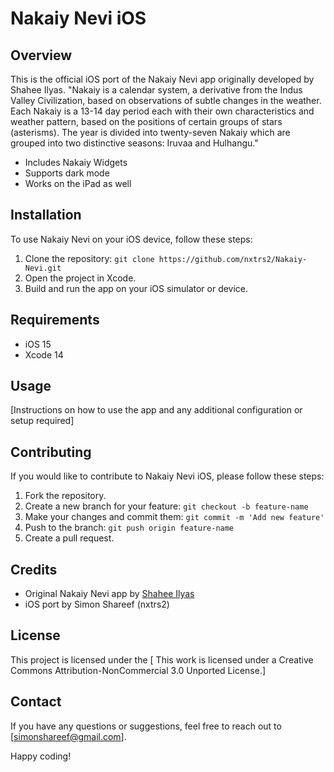 # Nakaiy Nevi iOS

## Overview

This is the official iOS port of the Nakaiy Nevi app originally developed by Shahee Ilyas. "Nakaiy is a calendar system, a derivative from the Indus Valley Civilization, based on observations of subtle changes in the weather. Each Nakaiy is a 13-14 day period each with their own characteristics and weather pattern, based on the positions of certain groups of stars (asterisms). 
The year is divided into twenty-seven Nakaiy which are grouped into two distinctive seasons: Iruvaa and Hulhangu."

- Includes Nakaiy Widgets
- Supports dark mode
- Works on the iPad as well

## Installation

To use Nakaiy Nevi on your iOS device, follow these steps:

1. Clone the repository: `git clone https://github.com/nxtrs2/Nakaiy-Nevi.git`
2. Open the project in Xcode.
3. Build and run the app on your iOS simulator or device.

## Requirements

- iOS 15
- Xcode 14

## Usage

[Instructions on how to use the app and any additional configuration or setup required]

## Contributing

If you would like to contribute to Nakaiy Nevi iOS, please follow these steps:

1. Fork the repository.
2. Create a new branch for your feature: `git checkout -b feature-name`
3. Make your changes and commit them: `git commit -m 'Add new feature'`
4. Push to the branch: `git push origin feature-name`
5. Create a pull request.

## Credits

- Original Nakaiy Nevi app by [Shahee Ilyas](https://shaheeilyas.com)
- iOS port by Simon Shareef (nxtrs2)

## License

This project is licensed under the [ This work is licensed under a Creative Commons Attribution-NonCommercial 3.0 Unported License.]

## Contact

If you have any questions or suggestions, feel free to reach out to [simonshareef@gmail.com].

Happy coding!
